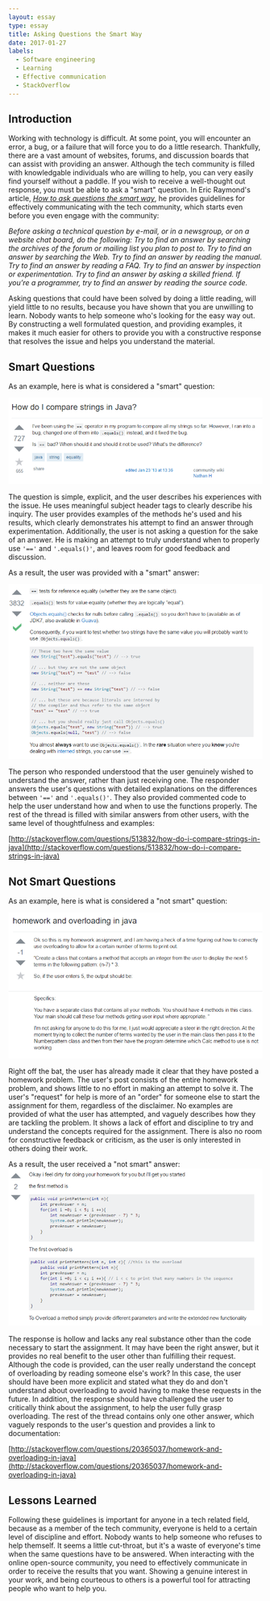 ```yaml
---
layout: essay
type: essay
title: Asking Questions the Smart Way
date: 2017-01-27
labels:
  - Software engineering
  - Learning
  - Effective communication
  - StackOverflow
---
```


## Introduction ##
Working with technology is difficult.  At some point, you will encounter an error, a bug, or a failure that will force you to do a little research.  Thankfully, there are a vast amount of websites, forums, and discussion boards that can assist with providing an answer.  Although the tech community is filled with knowledgable individuals who are willing to help, you can very easily find yourself without a paddle.  If you wish to receive a well-thought out response, you must be able to ask a "smart" question.  In Eric Raymond's article, [*How to ask questions the smart way*](http://www.catb.org/esr/faqs/smart-questions.html#volume), he provides guidelines for effectively communicating with the tech community, which starts even before you even engage with the community:

*Before asking a technical question by e-mail, or in a newsgroup, or on a website chat board, do the following: Try to find an answer by searching the archives of the forum or mailing list you plan to post to. Try to find an answer by searching the Web. Try to find an answer by reading the manual. Try to find an answer by reading a FAQ. Try to find an answer by inspection or experimentation. Try to find an answer by asking a skilled friend. If you’re a programmer, try to find an answer by reading the source code.*

Asking questions that could have been solved by doing a little reading, will yield little to no results, because you have shown that you are unwilling to learn.  Nobody wants to help someone who's looking for the easy way out.  By constructing a well formulated question, and providing examples, it makes it much easier for others to provide you with a constructive response that resolves the issue and helps you understand the material.

## Smart Questions ##
As an example, here is what is considered a "smart" question:

<img class="ui centered huge image" src="/images/smartquestion.png">

The question is simple, explicit, and the user describes his experiences with the issue.  He uses meaningful subject header tags to clearly describe his inquiry.  The user provides examples of the methods he's used and his results, which clearly demonstrates his attempt to find an answer through experimentation.  Additionally, the user is not asking a question for the sake of an answer.  He is making an attempt to truly understand when to properly use ```'=='``` and `'.equals()'`, and leaves room for good feedback and discussion.

As a result, the user was provided with a "smart" answer:

<img class="ui centered huge image" src="/images/smartanswer.png">

The person who responded understood that the user genuinely wished to understand the answer, rather than just receiving one.  The responder answers the user's questions with detailed explanations on the differences between `'=='` and `'.equals()'`.  They also provided commented code to help the user understand how and when to use the functions properly.  The rest of the thread is filled with similar answers from other users, with the same level of thoughtfulness and examples:

[http://stackoverflow.com/questions/513832/how-do-i-compare-strings-in-java](http://stackoverflow.com/questions/513832/how-do-i-compare-strings-in-java)

## Not Smart Questions ##
As an example, here is what is considered a "not smart" question:

<img class="ui centered huge image" src="/images/notsmartquestion.png">

Right off the bat, the user has already made it clear that they have posted a homework problem.  The user's post consists of the entire homework problem, and shows little to no effort in making an attempt to solve it.  The user's "request" for help is more of an "order" for someone else to start the assignment for them, regardless of the disclaimer.  No examples are provided of what the user has attempted, and vaguely describes how they are tackling the problem.  It shows a lack of effort and discipline to try and understand the concepts required for the assignment.  There is also no room for constructive feedback or criticism, as the user is only interested in others doing their work.

As a result, the user received a "not smart" answer:
<img class="ui centered huge image" src="/images/notsmartanswer.png">

The response is hollow and lacks any real substance other than the code necessary to start the assignment.  It may have been the right answer, but it provides no real benefit to the user other than fulfilling their request.  Although the code is provided, can the user really understand the concept of overloading by reading someone else's work?  In this case, the user should have been more explicit and stated what they do and don't understand about overloading to avoid having to make these requests in the future.  In addition, the response should have challenged the user to critically think about the assignment, to help the user fully grasp overloading.  The rest of the thread contains only one other answer, which vaguely responds to the user's question and provides a link to documentation:

[http://stackoverflow.com/questions/20365037/homework-and-overloading-in-java](http://stackoverflow.com/questions/20365037/homework-and-overloading-in-java)

## Lessons Learned ##
Following these guidelines is important for anyone in a tech related field, because as a member of the tech community, everyone is held to a certain level of discipline and effort.  Nobody wants to help someone who refuses to help themself.  It seems a little cut-throat, but it's a waste of everyone's time when the same questions have to be answered.  When interacting with the online open-source community, you need to effectively communicate in order to receive the results that you want.  Showing a genuine interest in your work, and being courteous to others is a powerful tool for attracting people who want to help you.
